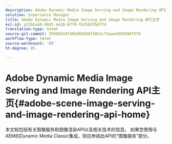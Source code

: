 ```yaml
---
description: Adobe Dynamic Media Image Serving and Image Rendering API主页
solution: Experience Manager
title: Adobe Dynamic Media Image Serving and Image Rendering API主页
exl-id: a21b5a40-88d1-4e20-8770-fb35037bd7fd
translation-type: tm+mt
source-git-commit: 3598b0247406d942b0f58b1c74aae4956590f5f8
workflow-type: tm+mt
source-wordcount: '65'
ht-degree: 0%

---
```


# Adobe Dynamic Media Image Serving and Image Rendering API主页{#adobe-scene-image-serving-and-image-rendering-api-home}

本文档包括有关图像服务和图像渲染API以及相关技术的信息。 如果您使用与AEM的Dynamic Media Classic集成，则应参阅此API的“图像服务”部分。

